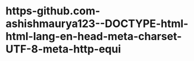 # https-github.com-ashishmaurya123--DOCTYPE-html-html-lang-en-head-meta-charset-UTF-8-meta-http-equi